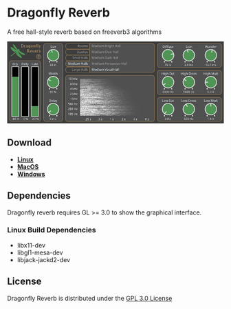 # Dragonfly Reverb
A free hall-style reverb based on freeverb3 algorithms

![Screenshot](screenshot.png)

## Download

* **[Linux](https://github.com/michaelwillis/dragonfly-reverb/releases/download/1.0.0-RC1/DragonflyReverb-Linux-64bit-v1.0.0-RC1.tgz)**
* **[MacOS](https://github.com/michaelwillis/dragonfly-reverb/releases/download/1.0.0-RC1/DragonflyReverb-MacOS-64bit-v1.0.0-RC1.zip)**
* **[Windows](https://github.com/michaelwillis/dragonfly-reverb/releases/download/1.0.0-RC1/DragonflyReverb-Windows-64bit-v1.0.0-RC1.zip)**

## Dependencies

Dragonfly reverb requires GL >= 3.0 to show the graphical interface.

### Linux Build Dependencies

* libx11-dev
* libgl1-mesa-dev
* libjack-jackd2-dev

## License

Dragonfly Reverb is distributed under the [GPL 3.0 License](https://www.gnu.org/licenses/gpl-3.0.en.html)
